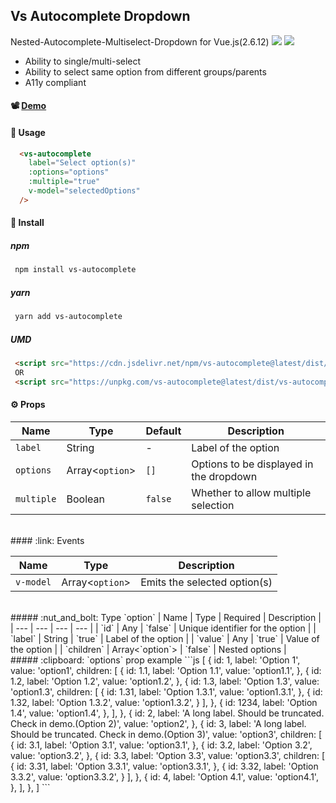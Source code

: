 ## Vs Autocomplete Dropdown

Nested-Autocomplete-Multiselect-Dropdown for Vue.js(2.6.12)
<img src="https://img.shields.io/npm/dt/vs-autocomplete" /> <img src="https://img.shields.io/jsdelivr/npm/hy/vs-autocomplete" />

- Ability to single/multi-select
- Ability to select same option from different groups/parents
- A11y compliant

#### :film_projector: [Demo](https://codesandbox.io/s/vs-autocomplete-9zfyf1?file=/src/App.vue)

#### :rocket: Usage

```html
  <vs-autocomplete
    label="Select option(s)"
    :options="options"
    :multiple="true"
    v-model="selectedOptions"
  />
```

#### :paperclip: Install

##### npm
```bash
 npm install vs-autocomplete
```
##### yarn
```bash
 yarn add vs-autocomplete
```

##### UMD

```html
 <script src="https://cdn.jsdelivr.net/npm/vs-autocomplete@latest/dist/vs-autocomplete.umd.min.js"></script>
 OR
 <script src="https://unpkg.com/vs-autocomplete@latest/dist/vs-autocomplete.umd.js"></script>
```

#### :gear: Props

| Name | Type | Default | Description |
| --- | --- | --- | --- |
| `label` | String | - | Label of the option |
| `options` | Array<`option`> | `[]` | Options to be displayed in the dropdown |
| `multiple` | Boolean | `false` | Whether to allow multiple selection |

<br>
#### :link: Events

| Name | Type | Description |
| --- | --- | --- |
|`v-model` | Array<`option`> |  Emits the selected option(s) |

<br>
##### :nut_and_bolt: Type `option`
| Name | Type | Required | Description |
| --- | --- | --- | --- |
| `id` | Any | `false` | Unique identifier for the option |
| `label` | String | `true` | Label of the option |
| `value` | Any | `true` | Value of the option |
| `children` | Array<`option`> | `false` | Nested options |

<br>
##### :clipboard: `options` prop example
```js
[
  {
    id: 1,
    label: 'Option 1',
    value: 'option1',
    children: [
      {
        id: 1.1,
        label: 'Option 1.1',
        value: 'option1.1',
      },
      {
        id: 1.2,
        label: 'Option 1.2',
        value: 'option1.2',
      },
      {
        id: 1.3,
        label: 'Option 1.3',
        value: 'option1.3',
        children: [
          {
            id: 1.31,
            label: 'Option 1.3.1',
            value: 'option1.3.1',
          },
          {
            id: 1.32,
            label: 'Option 1.3.2',
            value: 'option1.3.2',
          }
        ],
      },
      {
        id: 1234,
        label: 'Option 1.4',
        value: 'option1.4',
      },
    ],
  },
  {
    id: 2,
    label: 'A long label. Should be truncated. Check in demo.(Option 2)',
    value: 'option2',
  },
  {
    id: 3,
    label: 'A long label. Should be truncated. Check in demo.(Option 3)',
    value: 'option3',
    children: [
      {
        id: 3.1,
        label: 'Option 3.1',
        value: 'option3.1',
      },
      {
        id: 3.2,
        label: 'Option 3.2',
        value: 'option3.2',
      },
      {
        id: 3.3,
        label: 'Option 3.3',
        value: 'option3.3',
        children: [
          {
            id: 3.31,
            label: 'Option 3.3.1',
            value: 'option3.3.1',
          },
          {
            id: 3.32,
            label: 'Option 3.3.2',
            value: 'option3.3.2',
          }
        ],
      },
      {
        id: 4,
        label: 'Option 4.1',
        value: 'option4.1',
      },
    ],
  },
]
```